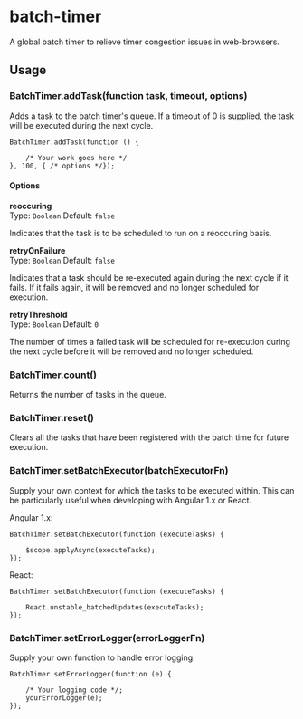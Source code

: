 # batch-timer
A global batch timer to relieve timer congestion issues in web-browsers.

## Usage

### BatchTimer.addTask(function task, timeout, options)
Adds a task to the batch timer's queue. If a timeout of 0 is supplied, the task will be executed during the next cycle.

	BatchTimer.addTask(function () { 
	
		/* Your work goes here */ 
	}, 100, { /* options */});
	
#### Options

**reoccuring**  
Type: `Boolean` Default: `false`

Indicates that the task is to be scheduled to run on a reoccuring basis.

**retryOnFailure**  
Type: `Boolean` Default: `false`

Indicates that a task should be re-executed again during the next cycle if it fails. If it fails again, it will be removed and no longer scheduled for execution.

**retryThreshold**  
Type: `Boolean` Default: `0`

The number of times a failed task will be scheduled for re-execution during the next cycle before it will be removed and no longer scheduled.

### BatchTimer.count()
Returns the number of tasks in the queue.

### BatchTimer.reset()
Clears all the tasks that have been registered with the batch time for future execution.

### BatchTimer.setBatchExecutor(batchExecutorFn)
Supply your own context for which the tasks to be executed within. This can be particularly useful when developing with Angular 1.x or React.

Angular 1.x:

	BatchTimer.setBatchExecutor(function (executeTasks) {

		$scope.applyAsync(executeTasks);
	});

React:

	BatchTimer.setBatchExecutor(function (executeTasks) {

		React.unstable_batchedUpdates(executeTasks);
	});

### BatchTimer.setErrorLogger(errorLoggerFn)
Supply your own function to handle error logging.

	BatchTimer.setErrorLogger(function (e) { 
		
		/* Your logging code */;
		yourErrorLogger(e);
	});